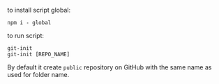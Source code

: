 to install script global:

```
npm i - global
```

to run script:

```
git-init
git-init [REPO_NAME]
```

By default it create `public` repository on GitHub with the same name as used for folder name.
